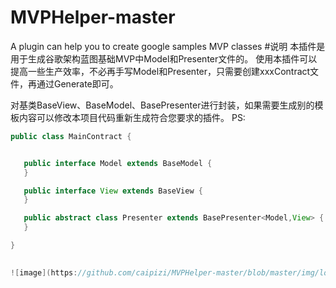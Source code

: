 # MVPHelper-master
A plugin can help you to create google samples MVP classes
#说明
本插件是用于生成谷歌架构蓝图基础MVP中Model和Presenter文件的。
使用本插件可以提高一些生产效率，不必再手写Model和Presenter，只需要创建xxxContract文件，再通过Generate即可。

对基类BaseView、BaseModel、BasePresenter进行封装，如果需要生成别的模板内容可以修改本项目代码重新生成符合您要求的插件。
PS:
```java 
public class MainContract {


   public interface Model extends BaseModel {
   }

   public interface View extends BaseView {
   }

   public abstract class Presenter extends BasePresenter<Model,View> {
   }

}
```
```java  
  
![image](https://github.com/caipizi/MVPHelper-master/blob/master/img/logo.jpg)
  
```
